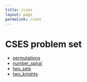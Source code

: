 ```yaml
---
title: /cses
layout: page
permalink: /cses
---
```


# CSES problem set

- [permutations](/permutations)
- [number_spiral](/number_spiral)
- [two_sets](/two_sets)
- [two_knights](/two_knights)